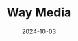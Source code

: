---  
layout: startup_page  
title: "Way Media"  
id: "way.media"  
permalink: "/waymediaway.media10032024/"  
website: "https://way.media/"  
funding_round: "Strategic Investment"  
funding_amount: ""  
investors: "Kings Group Ventures"  
about: "Way Media is a B2B digital media and communications company based in South Africa. They provide creative and impactful media solutions aiming to reach diverse audiences through innovative content and strategic growth initiatives. WM offers its services from Cape Town and Johannesburg."  
markets: "Digital Media, Communications, B2B, Marketing Services, Lead Generation, B2B Demand Generation, Account-Based Marketing, Digital Programmatic"  
hq: "Cape Town, South Africa"  
founded_year: "2019"  
linkedin: "https://za.linkedin.com/company/way-media-pvt-ltd"  
twitter: ""  
instagram: ""  
facebook: ""  
crunchbase: ""  
pitchbook: ""  

date_display: "03-Oct-2024"  
date: "2024-10-03"

# SEO Optimization  
meta_title: "Way Media - Strategic Investment"  
meta_description: "Way Media, Way Media is a B2B digital media and communications company based in South Africa. They provide creative and impactful media solutions aiming to reach..."  
meta_keywords: "Way Media, Digital Media, Communications, B2B, Marketing Services, Lead Generation, B2B Demand Generation, Account-Based Marketing, Digital Programmatic, Strategic Investment funding"  
canonical_url: "https://startup.projectstartups.com/waymediaway.media10032024/"  
---